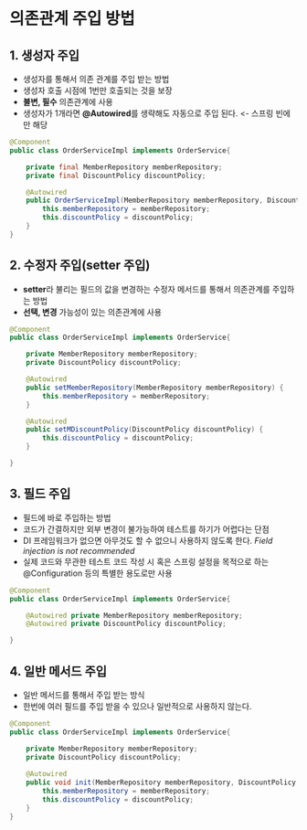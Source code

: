 # 의존관계 주입 방법

## 1. 생성자 주입

- 생성자를 통해서 의존 관계를 주입 받는 방법
- 생성자 호출 시점에 1번만 호출되는 것을 보장
- **불변, 필수** 의존관계에 사용
- 생성자가 1개라면 **@Autowired**를 생략해도 자동으로 주입 된다. <- 스프링 빈에만 해당

```java
@Component
public class OrderServiceImpl implements OrderService{

    private final MemberRepository memberRepository;
    private final DiscountPolicy discountPolicy;

    @Autowired
    public OrderServiceImpl(MemberRepository memberRepository, DiscountPolicy discountPolicy) {
        this.memberRepository = memberRepository;
        this.discountPolicy = discountPolicy;
    }
}

```
## 2. 수정자 주입(setter 주입)

- **setter**라 불리는 필드의 값을 변경하는 수정자 메서드를 통해서 의존관계를 주입하는 방법
- **선택, 변경** 가능성이 있는 의존관계에 사용

```java
@Component
public class OrderServiceImpl implements OrderService{

    private MemberRepository memberRepository;
    private DiscountPolicy discountPolicy;

    @Autowired
    public setMemberRepository(MemberRepository memberRepository) {
        this.memberRepository = memberRepository;
    }

    @Autowired
    public setMDiscountPolicy(DiscountPolicy discountPolicy) {
        this.discountPolicy = discountPolicy;
    }

}

```

## 3. 필드 주입

- 필드에 바로 주입하는 방법
- 코드가 간결하지만 외부 변경이 불가능하여 테스트를 하기가 어렵다는 단점
- DI 프레임워크가 없으면 아무것도 할 수 없으니 사용하지 않도록 한다. *Field injection is not recommended* 
- 실제 코드와 무관한 테스트 코드 작성 시 혹은 스프링 설정을 목적으로 하는 @Configuration 등의 특별한 용도로만 사용

```java
@Component
public class OrderServiceImpl implements OrderService{

    @Autowired private MemberRepository memberRepository;
    @Autowired private DiscountPolicy discountPolicy;

}

```

## 4. 일반 메서드 주입

- 일반 메서드를 통해서 주입 받는 방식
- 한번에 여러 필드를 주입 받을 수 있으나 일반적으로 사용하지 않는다.


```java
@Component
public class OrderServiceImpl implements OrderService{

    private MemberRepository memberRepository;
    private DiscountPolicy discountPolicy;
    
    @Autowired
    public void init(MemberRepository memberRepository, DiscountPolicy discountPolicy) {
        this.memberRepository = memberRepository;
        this.discountPolicy = discountPolicy;
    }
}

```